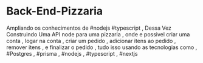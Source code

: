 # Back-End-Pizzaria

Ampliando os conhecimentos de #nodejs #typescript , Dessa Vez Construindo Uma API node para uma pizzaria ,
onde e possivel criar uma conta , logar na conta , criar um pedido , adicionar itens ao pedido ,
remover itens , e finalizar o pedido , tudo isso usando as tecnologias como , #Postgres ,
#prisma , #nodejs , #typescript , #nextjs
